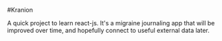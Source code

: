 #Kranion

A quick project to learn react-js. It's a migraine journaling app that will be improved over time, and hopefully connect to useful external data later.
